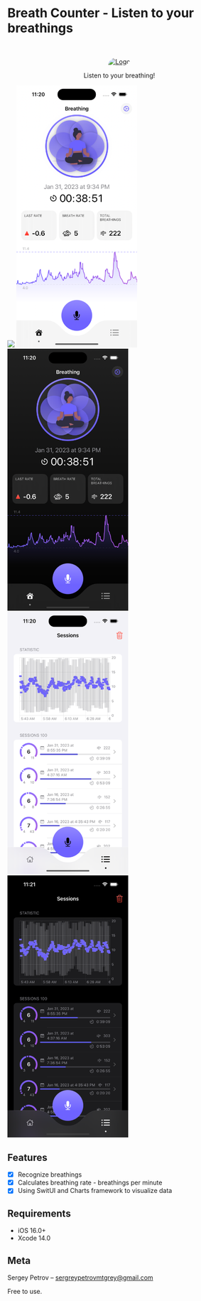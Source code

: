 # Breath Counter - Listen to your breathings
<br />
<p align="center">
  <a href="https://github.com/Mutagrey/BreathCounter/blob/main/Screens/Icon.png">
    <img style="border-radius: 45px 0.1px 45px 0.1px;" src="/Screens/Icon.jpeg" alt="Logo" width="80" height="80" >
  </a>
  <p align="center">
       Listen to your breathing!
  </p>
</p>

<p align="row">
<img src= "https://github.com/Mutagrey/BreathCounter/blob/main/Screens/demo.gif" width="272" >
<img src= "https://github.com/Mutagrey/BreathCounter/blob/main/Screens/screen1.png" width="272" >
<img src= "https://github.com/Mutagrey/BreathCounter/blob/main/Screens/screen2.png" width="272" >
<img src= "https://github.com/Mutagrey/BreathCounter/blob/main/Screens/screen3.png" width="272" >
<img src= "https://github.com/Mutagrey/BreathCounter/blob/main/Screens/screen4.png" width="272" >
</p>

## Features

- [x] Recognize breathings
- [x] Calculates breathing rate - breathings per minute
- [x] Using SwitUI and Charts framework to visualize data

## Requirements

- iOS 16.0+
- Xcode 14.0

## Meta

Sergey Petrov  – sergreypetrovmtgrey@gmail.com

Free to use.
